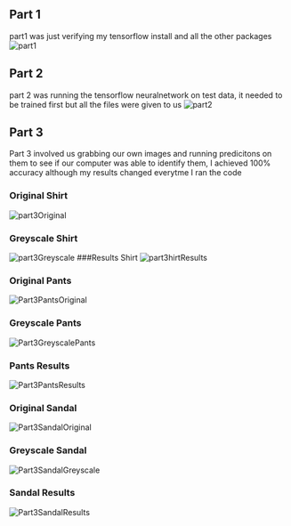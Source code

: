 ## Part 1
part1 was just verifying my tensorflow install and all the other packages
![part1](https://github.com/sringram96/RCOS/blob/master/Labs/Lab11/Lab11part1.png)

## Part 2
part 2 was running the tensorflow neuralnetwork on test data, it needed to be trained first but all the files were given to us
![part2](https://github.com/sringram96/RCOS/blob/master/Labs/Lab11/Lab11part2.png)

## Part 3
Part 3 involved us grabbing our own images and running predicitons on them to see if our computer was able to identify them, I achieved 100% accuracy
although my results changed everytme I ran the code

### Original Shirt
![part3Original](https://github.com/sringram96/RCOS/blob/master/Labs/Lab11/Plain%2BT-Shirt.jpg)
### Greyscale Shirt
![part3Greyscale](https://github.com/sringram96/RCOS/blob/master/Labs/Lab11/greyscaleShirt.jpg)
###Results Shirt
![part3hirtResults](https://github.com/sringram96/RCOS/blob/master/Labs/Lab11/shirtResult.png)

### Original Pants
![Part3PantsOriginal](https://github.com/sringram96/RCOS/blob/master/Labs/Lab11/pants.jpg)
### Greyscale Pants
![Part3GreyscalePants](https://github.com/sringram96/RCOS/blob/master/Labs/Lab11/greyscalePants.jpg)
### Pants Results
![Part3PantsResults](https://github.com/sringram96/RCOS/blob/master/Labs/Lab11/pantsResults.png)

### Original Sandal
![Part3SandalOriginal](https://github.com/sringram96/RCOS/blob/master/Labs/Lab11/sandal.jpg)
### Greyscale Sandal
![Part3SandalGreyscale](https://github.com/sringram96/RCOS/blob/master/Labs/Lab11/greyscaleSandal.jpg)
### Sandal Results
![Part3SandalResults](https://github.com/sringram96/RCOS/blob/master/Labs/Lab11/sandalResult.png)
